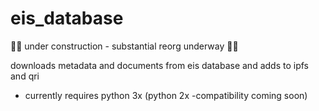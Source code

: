 # eis_database

🚧🚧 under construction - substantial reorg underway 🚧🚧

downloads metadata and documents from eis database and adds to ipfs and qri

- currently requires python 3x (python 2x -compatibility coming soon)
